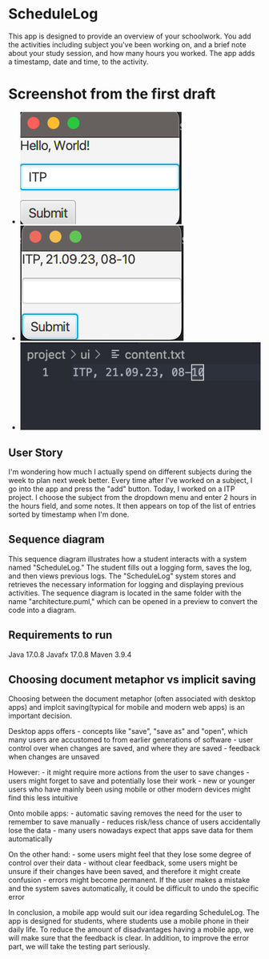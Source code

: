 # ScheduleLog
This app is designed to provide an overview of your schoolwork. You add the activities including subject you've been working on, and a brief note about your study session, and how many hours you worked. The app adds a timestamp, date and time, to the activity.

# Screenshot from the first draft
- ![](/assets/release1png/startMenu.png) 
- ![](/assets/release1png/submit.png)
- ![](/assets/release1png/readToFile.png)

## User Story
I'm wondering how much I actually spend on different subjects during the week to plan next week better. Every time after I've worked on a subject, I go into the app and press the "add" button. Today, I worked on a ITP project. I choose the subject from the dropdown menu and enter 2 hours in the hours field, and some notes. It then appears on top of the list of entries sorted by timestamp when I'm done.

## Sequence diagram
This sequence diagram illustrates how a student interacts with a system named "ScheduleLog." The student fills out a logging form, saves the log, and then views previous logs. The "ScheduleLog" system stores and retrieves the necessary information for logging and displaying previous activities. The sequence diagram is located in the same folder with the name "architecture.puml," which can be opened in a preview to convert the code into a diagram.

## Requirements to run
Java 17.0.8
Javafx 17.0.8
Maven 3.9.4

## Choosing document metaphor vs implicit saving

Choosing between the document metaphor (often associated with desktop apps) and implcit saving(typical for mobile and modern web apps) is an important decision. 

Desktop apps offers
    - concepts like "save", "save as" and "open", which many users are accustomed to from earlier generations of software
    - user control over when changes are saved, and where they are saved
    - feedback when changes are unsaved

However:
    - it might require more actions from the user to save changes
    - users might forget to save and potentially lose their work
    - new or younger users who have mainly been using mobile or other modern devices might find this less intuitive

Onto mobile apps:
    - automatic saving removes the need for the user to remember to save manually
    - reduces risk/less chance of users accidentally lose the data
    - many users nowadays expect that apps save data for them automatically

On the other hand:
    - some users might feel that they lose some degree of control over their data
    - without clear feedback, some users might be unsure if their changes have been saved, and therefore it might create confusion
    - errors might become permanent. If the user makes a mistake and the system saves automatically, it could be difficult to undo the specific error

In conclusion, a mobile app would suit our idea regarding ScheduleLog. The app is designed for students, where students use a mobile phone in their daily life. 
To reduce the amount of disadvantages having a mobile app, we will make sure that the feedback is clear. In addition, to improve the error part, we will take the testing part seriously. 